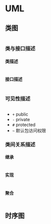 # UML

## 类图

<img :src="$withBase='/img/UML-1.png'" class="align-center" />

### 类与接口描述

#### 类描述

<img :src="$withBase='/img/UML-2.png'" class="align-center" />

#### 接口描述

<img :src="$withBase='/img/UML-3.png'" class="align-center" />

### 可见性描述

<img :src="$withBase='/img/UML-7.png'" class="align-center" />

- `+` public
- `-` private
- `#` protected
- `~` 默认包访问权限

### 类间关系描述

#### 继承

<img :src="$withBase='/img/UML-4.png'" class="align-center" />

#### 实现

<img :src="$withBase='/img/UML-5.png'" class="align-center" />

#### 聚合

<img :src="$withBase='/img/UML-6.png'" class="align-center" />

## 时序图

<img :src="$withBase='/img/UML-8.png'" class="align-center" />